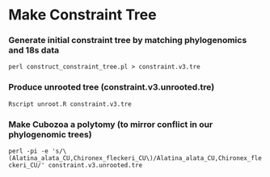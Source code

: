 # Make Constraint Tree

### Generate initial constraint tree by matching phylogenomics and 18s data

```perl construct_constraint_tree.pl > constraint.v3.tre```

### Produce unrooted tree (constraint.v3.unrooted.tre)

```Rscript unroot.R constraint.v3.tre```

### Make Cubozoa a polytomy (to mirror conflict in our phylogenomic trees)

```perl -pi -e 's/\(Alatina_alata_CU,Chironex_fleckeri_CU\)/Alatina_alata_CU,Chironex_fleckeri_CU/' constraint.v3.unrooted.tre```


